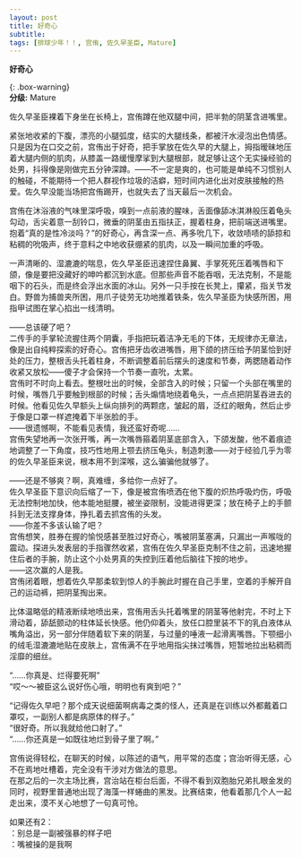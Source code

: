 ```yaml
---
layout: post
title: 好奇心
subtitle: 
tags: [排球少年！！, 宫侑, 佐久早圣臣, Mature]
---
```


**好奇心**


{: .box-warning}  
**分级:** Mature  



佐久早圣臣裸着下身坐在长椅上，宫侑蹲在他双腿中间，把半勃的阴茎含进嘴里。    

紧张地收紧的下腹，漂亮的小腿弧度，结实的大腿线条，都被汗水浸泡出色情感。只是因为在口交之前，宫侑出于好奇，把手掌放在佐久早的大腿上，拇指暧昧地压着大腿内侧的肌肉，从膝盖一路缓慢摩挲到大腿根部，就足够让这个无实操经验的处男，抖得像是刚做完五分钟深蹲。——不一定是爽的，也可能是单纯不习惯别人的触碰，不能期待一个把人群视作垃圾的洁癖，短时间内进化出对皮肤接触的热爱。佐久早没能当场把宫侑踢开，也就失去了当天最后一次机会。  

宫侑在沐浴液的气味里深呼吸，嗅到一点前液的腥味，舌面像舔冰淇淋般压着龟头勾动，舌尖着意一刮铃口，微垂的阴茎由五指扶正，握着柱身，把前端送进嘴里。抱着“真的是性冷淡吗？”的好奇心，再含深一点、再多吮几下，收敛啧啧的舔掠和粘稠的吮吸声，终于意料之中地收获绷紧的肌肉，以及一瞬间加重的呼吸。  

一声清晰的、湿漉漉的喘息，佐久早圣臣迅速捏住鼻翼、手掌死死压着嘴唇和下颌，像是要把没藏好的呻吟都沉到水底。但那些声音不能吞咽，无法克制，不是能咽下的石头，而是终会浮出水面的冰山。另外一只手按在长凳上，攥紧，指关节发白。野兽为捕兽夹所困，用爪子徒劳无功地推着铁条，佐久早圣臣为快感所困，用指甲试图在掌心掐出一线清明。  

——总该硬了吧？  
二传手的手掌轮流握住两个阴囊，手指把玩着洁净无毛的下体，无规律亦无章法，像是出自纯粹探索的好奇心。宫侑把牙齿收进嘴唇，用下颌的挤压给予阴茎恰到好处的压力，整根舌头托着柱身，不断调整着前后摆头的速度和节奏，两腮随着动作收紧又放松——傻子才会保持一个节奏一直吮，太累。  
宫侑时不时向上看去。整根吐出的时候，全部含入的时候；只留一个头部在嘴里的时候，嘴唇几乎要触到根部的时候；舌头煽情地绕着龟头，一点点把阴茎吞进去的时候。他看见佐久早额头上纵向排列的两颗痣，皱起的眉，泛红的眼角，然后止步于像是口罩一样遮掩着下半张脸的手。  
——很遗憾啊，不能看见表情，我还蛮好奇呢……  
宫侑失望地再一次张开嘴，再一次嘴唇箍着阴茎底部含入，下颌发酸，他不着痕迹地调整了一下角度，技巧性地用上颚去挤压龟头，制造刺激——对于经验几乎为零的佐久早圣臣来说，根本用不到深喉，这么骗骗他就够了。    

——还是不够爽？啊，真难缠，多给你一点好了。  
佐久早圣臣下意识向后缩了一下，像是被宫侑喷洒在他下腹的炽热呼吸灼伤，呼吸无法控制地加快，他本能地挺腰，被坐姿限制，没能进得更深；放在椅子上的手颤抖到无法支撑身体，挣扎着去抓宫侑的头发。  
——你差不多该认输了吧？  
宫侑想笑，胜券在握的愉悦感甚至胜过好奇心，嘴被阴茎塞满，只漏出一声喉咙的震动。探进头发表层的手指骤然收紧，宫侑在佐久早圣臣克制不住之前，迅速地握住后者的手腕，防止这个小处男真的失控到压着他后脑往下按的地步。  
——这次赢的人是我。  
宫侑闭着眼，想着佐久早那柔软到惊人的手腕此时握在自己手里，空着的手解开自己的运动裤，把阴茎掏出来。  

比体温略低的精液断续地喷出来，宫侑用舌头托着嘴里的阴茎等他射完，不时上下滑动着，舔舐颤动的柱体延长快感。他仍仰着头，放任口腔里装不下的乳白液体从嘴角溢出，另一部分伴随着软下来的阴茎，与过量的唾液一起滑离嘴唇。下颚细小的绒毛湿漉漉地贴在皮肤上，宫侑满不在乎地用指尖抹过嘴唇，短暂地拉出粘稠而淫靡的细丝。    




“……你真是、烂得要死啊”  
“哎～～被臣这么说好伤心哦，明明也有爽到吧？”    


“记得佐久早吧？那个成天说细菌啊病毒之类的怪人，还真是在训练以外都戴着口罩哎，一副别人都是病原体的样子。”  
“很好奇。所以我就给他口射了。”  
“……你还真是一如既往地烂到骨子里了啊。”  

宫侑说得轻松，在聊天的时候，以陈述的语气，用平常的态度；宫治听得无感，心不在焉地吐槽着，完全没有干涉对方做法的意思。  
在那之后的一次主场比赛，宫治站在柜台后面，不得不看到双胞胎兄弟扎眼金发的同时，视野里普通地出现了海藻一样蜷曲的黑发。比赛结束，他看着那几个人一起走出来，漠不关心地想了一句真可怜。        







如果还有2：  
：别总是一副被强暴的样子吧  
：嘴被操的是我啊  


